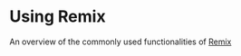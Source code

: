 # Using Remix

An overview of the commonly used functionalities of [Remix](https://remix.ethereum.org/)
